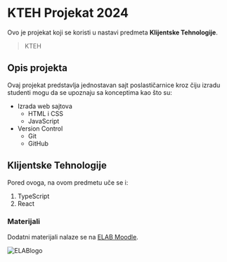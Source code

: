 # KTEH Projekat 2024

Ovo je projekat koji se koristi u nastavi predmeta **Klijentske Tehnologije**. 

> KTEH

## Opis projekta
Ovaj projekat predstavlja jednostavan sajt poslastičarnice kroz čiju izradu studenti mogu da se upoznaju sa konceptima kao što su:
- Izrada web sajtova
  - HTML i CSS
  - JavaScript
- Version Control
  - Git
  - GitHub
## Klijentske Tehnologije
Pored ovoga, na ovom predmetu uče se i:
1. TypeScript
2. React
### Materijali

Dodatni materijali nalaze se na [ELAB Moodle]( http://moodle.elab.fon.bg.ac.rs/).

![ELABlogo](https://elab.fon.bg.ac.rs/wp-content/uploads/2018/05/elab-logo.png)
